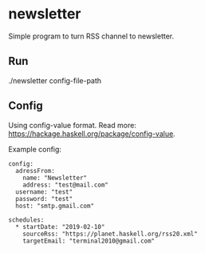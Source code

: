 # newsletter

Simple program to turn RSS channel to newsletter.

## Run
./newsletter config-file-path

## Config
Using config-value format. Read more: https://hackage.haskell.org/package/config-value.

Example config:

```
config:
  adressFrom:
    name: "Newsletter"
    address: "test@mail.com"
  username: "test"
  password: "test"
  host: "smtp.gmail.com"

schedules:
  * startDate: "2019-02-10"
    sourceRss: "https://planet.haskell.org/rss20.xml"
    targetEmail: "terminal2010@gmail.com"
```